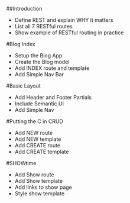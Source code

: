 ##Introduction  
* Define REST and explain WHY it matters  
* List all 7 RESTful routes  
* Show example of RESTful routing in practice  

#Blog Index  
* Setup the Blog App  
* Create the Blog model  
* Add INDEX route and template  
* Add Simple Nav Bar  

#Basic Layout  
* Add Header and Footer Partials  
* Include Semantic UI  
* Add Simple Nav  

#Putting the C in CRUD  
* Add NEW route  
* Add NEW template  
* Add CREATE route  
* Add CREATE template  

#SHOWtime  
* Add Show route  
* Add Show template  
* Add links to show page  
* Style show template  



